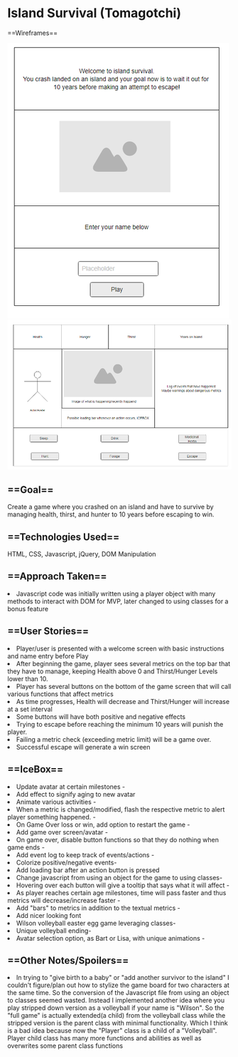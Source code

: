 # Island Survival (Tomagotchi)
==Wireframes==

<img src="imgs/wireframeWelcome.png" alt="Welcome Wireframe">
<img src="imgs/wireframeMain.png" alt="Gameplay Wireframe">

<h2>==Goal==</h2>
Create a game where you crashed on an island and have to survive by managing health, thirst, and hunter to 10 years before escaping to win.

<h2>==Technologies Used==</h2>
HTML, CSS, Javascript, jQuery, DOM Manipulation

<h2>==Approach Taken==</h2>
<li>Javascript code was initially written using a player object with many methods to interact with DOM for MVP, later changed to using classes for a bonus feature </li>

<h2>==User Stories==</h2>
<li>Player/user is presented with a welcome screen with basic instructions and name entry before Play </li>
<li>After beginning the game, player sees several metrics on the top bar that they have to manage, keeping Health above 0 and Thirst/Hunger Levels lower than 10. </li>
<li>Player has several buttons on the bottom of the game screen that will call various functions that affect metrics </li>
<li>As time progresses, Health will decrease and Thirst/Hunger will increase at a set interval</li> 
<li>Some buttons will have both positive and negative effects </li>
<li>Trying to escape before reaching the minimum  10 years will punish the player. </li>
<li>Failing a metric check (exceeding metric limit) will be a game over. </li>
<li>Successful escape will generate a win screen</li>

<h2>==IceBox==</h2>
<li>Update avatar at certain milestones -</li>
     <li>Add effect to signify aging to new avatar</li>
<li>Animate various activities -</li>
<li>When a metric is changed/modified, flash the respective metric to alert player something happened. -</li>
<li>On Game Over loss or win, add option to restart the game -</li>
<li>Add game over screen/avatar -</li>
<li>On game over, disable button functions so that they do nothing when game ends -</li>
<li>Add event log to keep track of events/actions -</li>
        <li>Colorize positive/negative events-</li>
<li>Add loading bar after an action button is pressed</li>
<li>Change javascript from using an object for the game to using classes-</li>
<li>Hovering over each button will give a tooltip that says what it will affect -</li>
<li>As player reaches certain age milestones, time will pass faster and thus metrics will decrease/increase faster - </li>
<li>Add "bars" to metrics in addition to the textual metrics -</li>
<li>Add nicer looking font</li>
<li>Wilson volleyball easter egg game leveraging classes-</li>
<li>Unique volleyball ending-</li>
<li>Avatar selection option, as Bart or Lisa, with unique animations -</li>

<h2>==Other Notes/Spoilers==</h2>
<li>In trying to "give birth to a baby" or "add another survivor to the island" I couldn't figure/plan out how to stylize the game board for two characters at the same time. So the conversion of the Javascript file from using an object to classes seemed wasted. Instead I implemented another idea where you play stripped down version as a volleyball if your name is "Wilson". So the "full game" is actually extended(a child) from the volleyball class while the stripped version is the parent class with minimal functionality. Which I think is a bad idea because now the  "Player" class is a child of a "Volleyball". Player child class has many more functions and abilities as well as overwrites some parent class functions</li>